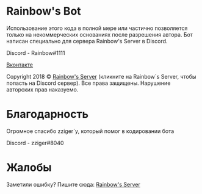 # Rainbow's Bot
Использование этого кода в полной мере или частично позволяется только на некоммерческих основаниях после разрешения автора. Бот написан специально для сервера Rainbow's Server в Discord.

Discord - Rainbow#1111

[Вконтакте](https://vk.com/romanovyoutube)

Copyright 2018 © [Rainbow's Server](https://discord.gg/qZWdVRj) (кликните на Rainbow`s Server, чтобы попасть на Discord сервер). Все права защищены.
Нарушение авторских прав наказуемо.

# Благодарность

Огромное спасибо zziger`у, который помог в кодировании бота

Discord - zziger#8040

# Жалобы

Заметили ошибку? Пишите сюда:  [Rainbow's Server](https://discord.gg/qZWdVRj)
